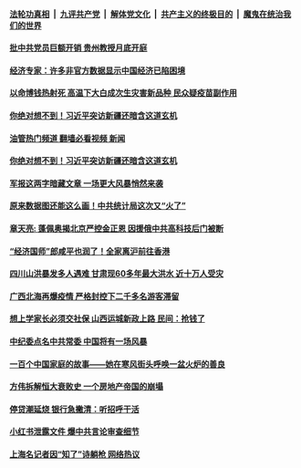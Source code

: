 ####  [法轮功真相](../../../../basic/blob/master/README.md?t=07191302) &nbsp;|&nbsp; [九评共产党](../../../../9ping.md/blob/master/README.md?t=07191302) &nbsp;|&nbsp; [解体党文化](../../../../jtdwh.md/blob/master/README.md?t=07191302)  &nbsp;|&nbsp; [共产主义的终极目的](../../../../gczydzjmd.md/blob/master/README.md?t=07191302) &nbsp;|&nbsp; [魔鬼在统治我们的世界](../../../../mgztzwmdsj.md/blob/master/README.md?t=07191302) 

#### [批中共党员巨额开销 贵州教授月底开庭](../pages/soh5/638507.md?t=07191302) 
#### [经济专家：许多非官方数据显示中国经济已陷困境](../pages/soh5/638456.md?t=07191302) 
#### [以命博钱热射死 高温下大白成次生灾害新品种 民众疑疫苗副作用](../pages/soh5/638435.md?t=07191302) 
#### [你绝对想不到！习近平突访新疆还暗含这道玄机](../pages/soh5/638438.md?t=07191302) 
#### [油管热门频道 翻墙必看视频 新闻](http://45.76.130.85:81/youtube.html?07191302)
#### [你绝对想不到！习近平突访新疆还暗含这道玄机](../pages/soh5/638438.md?t=07191302) 
#### [军报这两字暗藏文章 一场更大风暴悄然来袭](../pages/soh5/638300.md?t=07191302) 
#### [原来数据图还能这么画！中共统计局这次又“火了”](../pages/soh5/638396.md?t=07191302) 
#### [章天亮: 蓬佩奥揭北京严控金正恩  因援俄中共高科技后门被断](../pages/soh5/638387.md?t=07191302) 
#### [“经济国师”郎咸平也润了！全家离沪前往香港](../pages/soh5/638348.md?t=07191302) 
#### [四川山洪暴发多人遇难 甘肃现60多年最大洪水 近十万人受灾](../pages/soh5/638306.md?t=07191302) 
#### [广西北海再爆疫情 严格封控下二千多名游客滞留](../pages/soh5/638309.md?t=07191302) 
#### [想上学家长必须交社保 山西运城新政上路 民间：抢钱了](../pages/soh5/638315.md?t=07191302) 
#### [中纪委点名中共常委 中国将有一场风暴](../pages/soh5/638240.md?t=07191302) 
#### [一百个中国家庭的故事——她在寒风街头呼唤一盆火炉的善良](../pages/soh5/638198.md?t=07191302) 
#### [方伟拆解恒大衰败史 一个房地产帝国的崩塌](../pages/soh5/638177.md?t=07191302) 
#### [停贷潮延烧 银行急撇清：听招呼干活](../pages/soh5/638039.md?t=07191302) 
#### [小红书泄露文件 爆中共言论审查细节](../pages/soh5/638042.md?t=07191302) 
#### [上海名记者因“知了”诗躺枪 网络热议](../pages/soh5/638045.md?t=07191302) 
<img src='http://gfw-breaker.win/goodnews/indexes/soh5.md' width='0px' height='0px'/>
